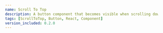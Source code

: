 ```yaml
---
name: Scroll To Top
description: A button component that becomes visible when scrolling down a page, allowing users to quickly scroll back to the top. This will automatically detect if the user has scrolled past the specified threshold and will scroll to the top of the page enabling clean code implementation.
tags: [ScrollToTop, Button, React, Component]
version_included: 0.2.0
---
```

